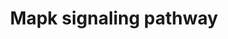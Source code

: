 ---
annotations:
- type: Pathway Ontology
  value: mitogen activated protein kinase signaling pathway
authors:
- Zgan
- MaintBot
- Mkutmon
- L Dupuis
- Laurent
- Eweitz
description: 'The mitogen-activated protein kinase (MAPK) cascade is a highly conserved
  module that is involved in various cellular functions, including cell proliferation,
  differentiation and migration. Mammals express at least four distinctly regulated
  groups of MAPKs, extracellular signal-related kinases (ERK)-1/2, Jun amino-terminal
  kinases (JNK1/2/3), p38 proteins (p38alpha/beta/gamma/delta) and ERK5, that are
  activated by specific MAPKKs: MEK1/2 for ERK1/2, MKK3/6 for the p38, MKK4/7 (JNKK1/2)
  for the JNKs, and MEK5 for ERK5. Each MAPKK, however, can be activated by more than
  one MAPKKK, increasing the complexity and diversity of MAPK signalling. Presumably
  each MAPKKK confers responsiveness to distinct stimuli. For example, activation
  of ERK1/2 by growth factors depends on the MAPKKK c-Raf, but other MAPKKKs may activate
  ERK1/2 in response to pro-inflammatory stimuli.  Source: KEGG http://www.genome.jp/dbget-bin/www_bget?pathway:map04010'
last-edited: 2021-05-14
organisms:
- Mus musculus
redirect_from:
- /index.php/Pathway:WP3284
- /instance/WP3284
schema-jsonld:
- '@context': https://schema.org/
  '@id': https://wikipathways.github.io/pathways/WP3284.html
  '@type': Dataset
  creator:
    '@type': Organization
    name: WikiPathways
  description: 'The mitogen-activated protein kinase (MAPK) cascade is a highly conserved
    module that is involved in various cellular functions, including cell proliferation,
    differentiation and migration. Mammals express at least four distinctly regulated
    groups of MAPKs, extracellular signal-related kinases (ERK)-1/2, Jun amino-terminal
    kinases (JNK1/2/3), p38 proteins (p38alpha/beta/gamma/delta) and ERK5, that are
    activated by specific MAPKKs: MEK1/2 for ERK1/2, MKK3/6 for the p38, MKK4/7 (JNKK1/2)
    for the JNKs, and MEK5 for ERK5. Each MAPKK, however, can be activated by more
    than one MAPKKK, increasing the complexity and diversity of MAPK signalling. Presumably
    each MAPKKK confers responsiveness to distinct stimuli. For example, activation
    of ERK1/2 by growth factors depends on the MAPKKK c-Raf, but other MAPKKKs may
    activate ERK1/2 in response to pro-inflammatory stimuli.  Source: KEGG http://www.genome.jp/dbget-bin/www_bget?pathway:map04010'
  keywords:
  - Mapk4
  - Dusp7
  - Ppp3cc
  - Pla2g5
  - Gstm2
  - Il1r2
  - Zak
  - Map2k2
  - Tgfbr2
  - Mapk3
  - Gstp1
  - Mos
  - Nfkb1
  - Ppp3cb
  - Egfr
  - Jund
  - Map4k1
  - Rasgrp1
  - Gstt4
  - Map2k5
  - Map3k7ip2
  - Cd14
  - Prkcz
  - Ngf
  - Hspa1b
  - Akt2
  - Ptpn7
  - Cyp2e1
  - Map4k4
  - Tgfbr1
  - Ppp5c
  - Map3k2
  - Map3k3
  - Map2k1
  - Ptprr
  - Casp1
  - Il1r1
  - Crk
  - Ppm1a
  - Stmn1
  - Ppm1b
  - Gsta3
  - Tnf
  - Map3k11
  - Nlk
  - Mapk13
  - Cdc42
  - Nras
  - Rap1a
  - Map3k5
  - Mapk10
  - Map3k14
  - Ptpn5
  - Pak2
  - Hspa5
  - Prkch
  - Rps6ka3
  - Map3k12
  - Jun
  - Gsta4
  - Tgfb3
  - fgfr
  - Tab2
  - Ppp3r2
  - Casp7
  - Rasgrf2
  - Acvr1b
  - Ntrk1
  - Max
  - Pla2g10
  - Myc
  - Fasl
  - Casp6
  - Rac1
  - Casp9
  - Fgf4
  - Dusp6
  - Il1a
  - Gstt2
  - Egf
  - Map3k7
  - Daxx
  - Tgfb1
  - Traf2
  - Il1b
  - Acvr1c
  - Cyp2d22
  - Mef2c
  - Rasgrp4
  - Ntf5
  - Map3k13
  - Cyp2f2
  - Mapk8
  - Prkcd
  - Bdnf
  - Cdc25b
  - Map3k7ip1
  - Mapk9
  - Prkaca
  - Ikbkg
  - Gna12
  - Casp2
  - msk1/2
  - Map2k7
  - Mapt
  - Mapkapk5
  - Crkl
  - Srf
  - Ppp3r1
  - Rac2
  - Gstm4
  - nfat2/4
  - sap1a
  - Akt3
  - Prkcb
  - Sap1a
  - Rasa1
  - Gsta1
  - Mapk1
  - Gstm1
  - Gstt1
  - Fas
  - Casp8
  - Map3k8
  - Mapkapk2
  - Mras
  - Rap1b
  - Gsta2
  - Elk1
  - Braf
  - Dusp4
  - Traf6
  - Hspb2
  - Dusp5
  - Mapk12
  - Map2k4
  - Pak1
  - Grb2
  - Map2k6
  - Prkcc
  - Atf2
  - Map3k6
  - Sos2
  - Mapk14
  - Map4k3
  - Mapk6
  - Gstt3
  - mkk3
  - Hspb1
  - Mapk8ip3
  - Pdgfrb
  - Rasa2
  - Gstm3
  - Atf4
  - Cyp2c44
  - Raf1
  - mnk1/2
  - Dusp10
  - Tab1
  - Hspa8
  - Tmem37
  - Nf1
  - Nr4a1
  - Trp53
  - Ikbkb
  - Akt1
  - Tgfb2
  - Pdgfb
  - Casp3
  - Mapk7
  - Hspa1a
  - Ddit3
  - Kras
  - Ppp3ca
  - Dusp1
  - Map3k1
  license: CC0
  name: Mapk signaling pathway
seo: CreativeWork
title: Mapk signaling pathway
wpid: WP3284
---